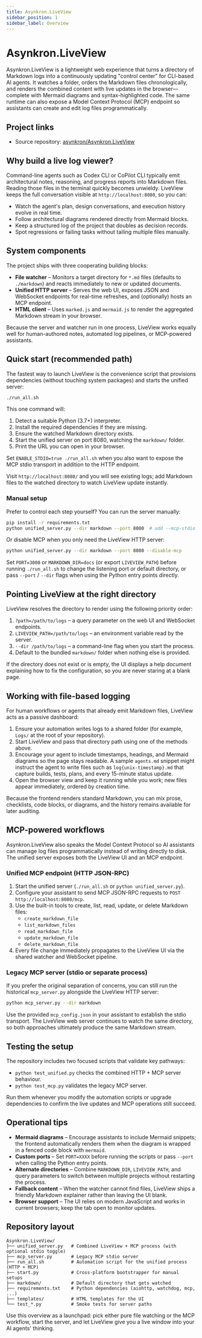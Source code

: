 ```yaml
---
title: Asynkron.LiveView
sidebar_position: 1
sidebar_label: Overview
---
```


# Asynkron.LiveView

Asynkron.LiveView is a lightweight web experience that turns a directory of Markdown logs into a continuously updating "control center" for CLI-based AI agents. It watches a folder, orders the Markdown files chronologically, and renders the combined content with live updates in the browser—complete with Mermaid diagrams and syntax-highlighted code. The same runtime can also expose a Model Context Protocol (MCP) endpoint so assistants can create and edit log files programmatically.

## Project links

- Source repository: [asynkron/Asynkron.LiveView](https://github.com/asynkron/Asynkron.LiveView)

## Why build a live log viewer?

Command-line agents such as Codex CLI or CoPilot CLI typically emit architectural notes, reasoning, and progress reports into Markdown files. Reading those files in the terminal quickly becomes unwieldy. LiveView keeps the full conversation visible at `http://localhost:8080`, so you can:

- Watch the agent's plan, design conversations, and execution history evolve in real time.
- Follow architectural diagrams rendered directly from Mermaid blocks.
- Keep a structured log of the project that doubles as decision records.
- Spot regressions or failing tasks without tailing multiple files manually.

## System components

The project ships with three cooperating building blocks:

- **File watcher** – Monitors a target directory for `*.md` files (defaults to `./markdown`) and reacts immediately to new or updated documents.
- **Unified HTTP server** – Serves the web UI, exposes JSON and WebSocket endpoints for real-time refreshes, and (optionally) hosts an MCP endpoint.
- **HTML client** – Uses `marked.js` and `mermaid.js` to render the aggregated Markdown stream in your browser.

Because the server and watcher run in one process, LiveView works equally well for human-authored notes, automated log pipelines, or MCP-powered assistants.

## Quick start (recommended path)

The fastest way to launch LiveView is the convenience script that provisions dependencies (without touching system packages) and starts the unified server:

```bash
./run_all.sh
```

This one command will:

1. Detect a suitable Python (3.7+) interpreter.
2. Install the required dependencies if they are missing.
3. Ensure the watched Markdown directory exists.
4. Start the unified server on port 8080, watching the `markdown/` folder.
5. Print the URL you can open in your browser.

Set `ENABLE_STDIO=true ./run_all.sh` when you also want to expose the MCP stdio transport in addition to the HTTP endpoint.

Visit `http://localhost:8080/` and you will see existing logs; add Markdown files to the watched directory to watch LiveView update instantly.

### Manual setup

Prefer to control each step yourself? You can run the server manually:

```bash
pip install -r requirements.txt
python unified_server.py --dir markdown --port 8080  # add --mcp-stdio to expose the stdio transport alongside HTTP
```

Or disable MCP when you only need the LiveView HTTP server:

```bash
python unified_server.py --dir markdown --port 8080 --disable-mcp
```

Set `PORT=3000` or `MARKDOWN_DIR=docs` (or export `LIVEVIEW_PATH`) before running `./run_all.sh` to change the listening port or default directory, or pass `--port` / `--dir` flags when using the Python entry points directly.

## Pointing LiveView at the right directory

LiveView resolves the directory to render using the following priority order:

1. `?path=/path/to/logs` – a query parameter on the web UI and WebSocket endpoints.
2. `LIVEVIEW_PATH=/path/to/logs` – an environment variable read by the server.
3. `--dir /path/to/logs` – a command-line flag when you start the process.
4. Default to the bundled `markdown/` folder when nothing else is provided.

If the directory does not exist or is empty, the UI displays a help document explaining how to fix the configuration, so you are never staring at a blank page.

## Working with file-based logging

For human workflows or agents that already emit Markdown files, LiveView acts as a passive dashboard:

1. Ensure your automation writes logs to a shared folder (for example, `Logs/` at the root of your repository).
2. Start LiveView and pass that directory path using one of the methods above.
3. Encourage your agent to include timestamps, headings, and Mermaid diagrams so the page stays readable. A sample `agents.md` snippet might instruct the agent to write files such as `log{unix-timestamp}.md` that capture builds, tests, plans, and every 15-minute status update.
4. Open the browser view and keep it running while you work; new files appear immediately, ordered by creation time.

Because the frontend renders standard Markdown, you can mix prose, checklists, code blocks, or diagrams, and the history remains available for later auditing.

## MCP-powered workflows

Asynkron.LiveView also speaks the Model Context Protocol so AI assistants can manage log files programmatically instead of writing directly to disk. The unified server exposes both the LiveView UI and an MCP endpoint.

### Unified MCP endpoint (HTTP JSON-RPC)

1. Start the unified server (`./run_all.sh` or `python unified_server.py`).
2. Configure your assistant to send MCP JSON-RPC requests to `POST http://localhost:8080/mcp`.
3. Use the built-in tools to create, list, read, update, or delete Markdown files:
   - `create_markdown_file`
   - `list_markdown_files`
   - `read_markdown_file`
   - `update_markdown_file`
   - `delete_markdown_file`
4. Every file change immediately propagates to the LiveView UI via the shared watcher and WebSocket pipeline.

### Legacy MCP server (stdio or separate process)

If you prefer the original separation of concerns, you can still run the historical `mcp_server.py` alongside the LiveView HTTP server:

```bash
python mcp_server.py --dir markdown
```

Use the provided `mcp_config.json` in your assistant to establish the stdio transport. The LiveView web server continues to watch the same directory, so both approaches ultimately produce the same Markdown stream.

## Testing the setup

The repository includes two focused scripts that validate key pathways:

- `python test_unified.py` checks the combined HTTP + MCP server behaviour.
- `python test_mcp.py` validates the legacy MCP server.

Run them whenever you modify the automation scripts or upgrade dependencies to confirm the live updates and MCP operations still succeed.

## Operational tips

- **Mermaid diagrams** – Encourage assistants to include Mermaid snippets; the frontend automatically renders them when the diagram is wrapped in a fenced code block with `mermaid`.
- **Custom ports** – Set `PORT=XXXX` before running the scripts or pass `--port` when calling the Python entry points.
- **Alternate directories** – Combine `MARKDOWN_DIR`, `LIVEVIEW_PATH`, and query parameters to switch between multiple projects without restarting the process.
- **Fallback content** – When the watcher cannot find files, LiveView ships a friendly Markdown explainer rather than leaving the UI blank.
- **Browser support** – The UI relies on modern JavaScript and works in current browsers; keep the tab open to monitor updates.

## Repository layout

```
Asynkron.LiveView/
├── unified_server.py   # Combined LiveView + MCP process (with optional stdio toggle)
├── mcp_server.py       # Legacy MCP stdio server
├── run_all.sh          # Automation script for the unified process (HTTP + MCP)
├── start.py            # Cross-platform bootstrapper for manual setups
├── markdown/           # Default directory that gets watched
├── requirements.txt    # Python dependencies (aiohttp, watchdog, mcp, ...)
├── templates/          # HTML templates for the UI
└── test_*.py           # Smoke tests for server paths
```

Use this overview as a launchpad: pick either pure file watching or the MCP workflow, start the server, and let LiveView give you a live window into your AI agents' thinking.
